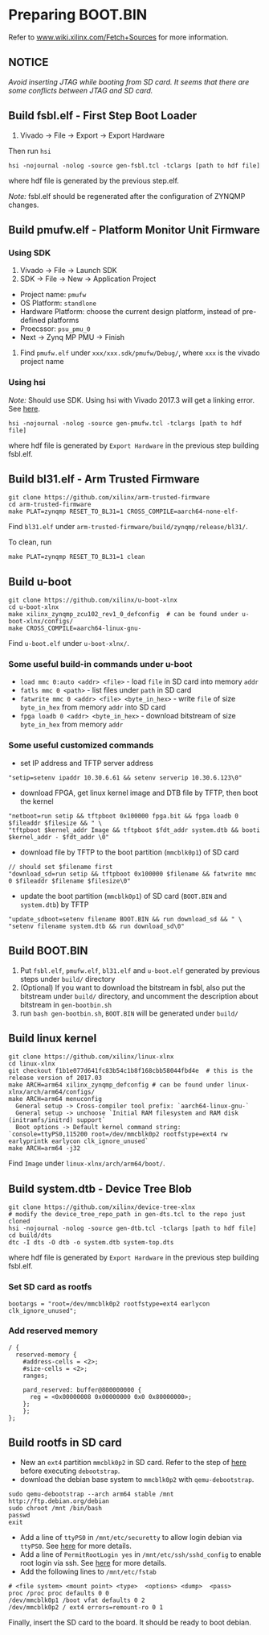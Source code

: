 
# Preparing BOOT.BIN

Refer to www.wiki.xilinx.com/Fetch+Sources for more information.

## NOTICE

*Avoid inserting JTAG while booting from SD card. It seems that there are some conflicts between JTAG and SD card.*

## Build fsbl.elf - First Step Boot Loader

1. Vivado -> File -> Export -> Export Hardware

Then run `hsi`
```
hsi -nojournal -nolog -source gen-fsbl.tcl -tclargs [path to hdf file]
```
where hdf file is generated by the previous step.elf.

*Note:* fsbl.elf should be regenerated after the configuration of ZYNQMP changes.

## Build pmufw.elf - Platform Monitor Unit Firmware

### Using SDK

1. Vivado -> File -> Launch SDK
1. SDK -> File -> New -> Application Project
  * Project name: `pmufw`
  * OS Platform: `standlone`
  * Hardware Platform: choose the current design platform, instead of pre-defined platforms
  * Proecssor: `psu_pmu_0`
  * Next -> Zynq MP PMU -> Finish
1. Find `pmufw.elf` under `xxx/xxx.sdk/pmufw/Debug/`, where `xxx` is the vivado project name

### Using hsi

*Note:* Should use SDK. Using hsi with Vivado 2017.3 will get a linking error. See [here](https://forums.xilinx.com/t5/Embedded-Processor-System-Design/2017-3-PMUFW-compilation-failure-on-zynqmp-UltraScale-RAM/td-p/802155).

```
hsi -nojournal -nolog -source gen-pmufw.tcl -tclargs [path to hdf file]
```
where hdf file is generated by `Export Hardware` in the previous step building fsbl.elf.

## Build bl31.elf - Arm Trusted Firmware

```
git clone https://github.com/xilinx/arm-trusted-firmware
cd arm-trusted-firmware
make PLAT=zynqmp RESET_TO_BL31=1 CROSS_COMPILE=aarch64-none-elf-
```
Find `bl31.elf` under `arm-trusted-firmware/build/zynqmp/release/bl31/`.

To clean, run
```
make PLAT=zynqmp RESET_TO_BL31=1 clean
```

## Build u-boot

```
git clone https://github.com/xilinx/u-boot-xlnx
cd u-boot-xlnx
make xilinx_zynqmp_zcu102_rev1_0_defconfig  # can be found under u-boot-xlnx/configs/
make CROSS_COMPILE=aarch64-linux-gnu-
```
Find `u-boot.elf` under `u-boot-xlnx/`.

### Some useful build-in commands under u-boot

* `load mmc 0:auto <addr> <file>` - load `file` in SD card into memory `addr`
* `fatls mmc 0 <path>` - list files under `path` in SD card
* `fatwrite mmc 0 <addr> <file> <byte_in_hex>` - write `file` of size `byte_in_hex` from memory `addr` into SD card
* `fpga loadb 0 <addr> <byte_in_hex>` - download bitstream of size `byte_in_hex` from memory `addr`

### Some useful customized commands

* set IP address and TFTP server address
```
"setip=setenv ipaddr 10.30.6.61 && setenv serverip 10.30.6.123\0"
```

* download FPGA, get linux kernel image and DTB file by TFTP, then boot the kernel
```
"netboot=run setip && tftpboot 0x100000 fpga.bit && fpga loadb 0 $fileaddr $filesize && " \
"tftpboot $kernel_addr Image && tftpboot $fdt_addr system.dtb && booti $kernel_addr - $fdt_addr \0"
```

* download file by TFTP to the boot partition (`mmcblk0p1`) of SD card
```
// should set $filename first
"download_sd=run setip && tftpboot 0x100000 $filename && fatwrite mmc 0 $fileaddr $filename $filesize\0"
```

* update the boot partition (`mmcblk0p1`) of SD card (`BOOT.BIN` and `system.dtb`) by TFTP
```
"update_sdboot=setenv filename BOOT.BIN && run download_sd && " \
"setenv filename system.dtb && run download_sd\0"
```

## Build BOOT.BIN

1. Put `fsbl.elf`, `pmufw.elf`, `bl31.elf` and `u-boot.elf` generated by previous steps under `build/` directory
1. (Optional) If you want to download the bitstream in fsbl, also put the bitstream under `build/` directory, and uncomment the description about bitstream in `gen-bootbin.sh`
1. run `bash gen-bootbin.sh`, `BOOT.BIN` will be generated under `build/`

## Build linux kernel

```
git clone https://github.com/xilinx/linux-xlnx
cd linux-xlnx
git checkout f1b1e077d641fc83b54c1b8f168cbb58044fbd4e  # this is the release version of 2017.03
make ARCH=arm64 xilinx_zynqmp_defconfig # can be found under linux-xlnx/arch/arm64/configs/
make ARCH=arm64 menuconfig
  General setup -> Cross-compiler tool prefix: `aarch64-linux-gnu-`
  General setup -> unchoose `Initial RAM filesystem and RAM disk (initramfs/initrd) support`
  Boot options -> Default kernel command string: `console=ttyPS0,115200 root=/dev/mmcblk0p2 rootfstype=ext4 rw earlyprintk earlycon clk_ignore_unused`
make ARCH=arm64 -j32
```
Find `Image` under `linux-xlnx/arch/arm64/boot/`.

## Build system.dtb - Device Tree Blob

```
git clone https://github.com/xilinx/device-tree-xlnx
# modify the device_tree_repo_path in gen-dts.tcl to the repo just cloned
hsi -nojournal -nolog -source gen-dtb.tcl -tclargs [path to hdf file]
cd build/dts
dtc -I dts -O dtb -o system.dtb system-top.dts
```
where hdf file is generated by `Export Hardware` in the previous step building fsbl.elf.

### Set SD card as rootfs

```
bootargs = "root=/dev/mmcblk0p2 rootfstype=ext4 earlycon clk_ignore_unused";
```

### Add reserved memory

```
/ {
  reserved-memory {
    #address-cells = <2>;
    #size-cells = <2>;
    ranges;

    pard_reserved: buffer@800000000 {
      reg = <0x00000008 0x00000000 0x0 0x80000000>;
    };
	};
};
```

## Build rootfs in SD card

* New an `ext4` partition `mmcblk0p2` in SD card. Refer to the step of [here](https://wiki.debian.org/InstallingDebianOn/Xilinx/ZC702/wheezy#SD_Card_root) before executing `debootstrap`.
* download the debian base system to `mmcblk0p2` with `qemu-debootstrap`.
```
sudo qemu-debootstrap --arch arm64 stable /mnt http://ftp.debian.org/debian
sudo chroot /mnt /bin/bash
passwd
exit
```
* Add a line of `ttyPS0` in `/mnt/etc/securetty` to allow login debian via `ttyPS0`. See [here](http://www.linuxquestions.org/questions/linux-newbie-8/login-incorrect-error-after-boot-no-password-prompted-881131/) for more details.
* Add a line of `PermitRootLogin yes` in `/mnt/etc/ssh/sshd_config` to enable root login via ssh. See [here](https://linuxconfig.org/enable-ssh-root-login-on-debian-linux-server) for more details.
* Add the following lines to `/mnt/etc/fstab`
```
# <file system> <mount point> <type>  <options> <dump>  <pass>
proc /proc proc defaults 0 0
/dev/mmcblk0p1 /boot vfat defaults 0 2
/dev/mmcblk0p2 / ext4 errors=remount-ro 0 1
```

Finally, insert the SD card to the board. It should be ready to boot debian.
